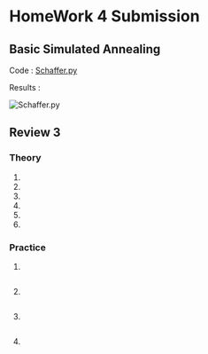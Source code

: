 # HomeWork 4 Submission

## Basic Simulated Annealing

Code : [Schaffer.py](https://github.com/tnkteja/fss16ntadiko/blob/hw4/code/4/S)

Results : 


![Schaffer.py](https://rawgit.com/tnkteja/fss16ntadiko/hw4_v1.0-alpha-hotfix0/code/4/.images/schaffer.png)

## Review 3

### Theory
1.
2.
3.
4.
5.
6.
### Practice
1.
```python
```
2.
```python
```
3.
```python
```
4.
```python
```
